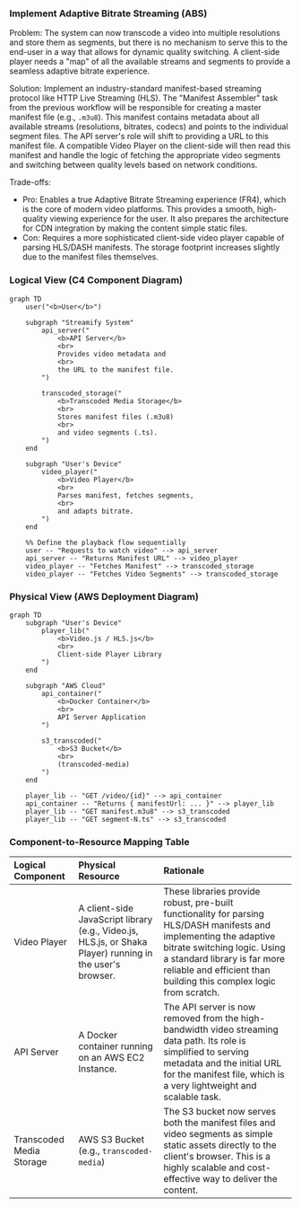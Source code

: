 ### **Implement Adaptive Bitrate Streaming (ABS)**

Problem:
The system can now transcode a video into multiple resolutions and store them as segments, but there is no mechanism to serve this to the end-user in a way that allows for dynamic quality switching. A client-side player needs a "map" of all the available streams and segments to provide a seamless adaptive bitrate experience.

Solution:
Implement an industry-standard manifest-based streaming protocol like HTTP Live Streaming (HLS). The "Manifest Assembler" task from the previous workflow will be responsible for creating a master manifest file (e.g., `.m3u8`). This manifest contains metadata about all available streams (resolutions, bitrates, codecs) and points to the individual segment files. The API server's role will shift to providing a URL to this manifest file. A compatible Video Player on the client-side will then read this manifest and handle the logic of fetching the appropriate video segments and switching between quality levels based on network conditions.

Trade-offs:
- Pro: Enables a true Adaptive Bitrate Streaming experience (FR4), which is the core of modern video platforms. This provides a smooth, high-quality viewing experience for the user. It also prepares the architecture for CDN integration by making the content simple static files.
- Con: Requires a more sophisticated client-side video player capable of parsing HLS/DASH manifests. The storage footprint increases slightly due to the manifest files themselves.

### **Logical View (C4 Component Diagram)**

```mermaid
graph TD
    user("<b>User</b>")

    subgraph "Streamify System"
        api_server("
            <b>API Server</b>
            <br>
            Provides video metadata and
            <br>
            the URL to the manifest file.
        ")

        transcoded_storage("
            <b>Transcoded Media Storage</b>
            <br>
            Stores manifest files (.m3u8)
            <br>
            and video segments (.ts).
        ")
    end
    
    subgraph "User's Device"
        video_player("
            <b>Video Player</b>
            <br>
            Parses manifest, fetches segments,
            <br>
            and adapts bitrate.
        ")
    end

    %% Define the playback flow sequentially
    user -- "Requests to watch video" --> api_server
    api_server -- "Returns Manifest URL" --> video_player
    video_player -- "Fetches Manifest" --> transcoded_storage
    video_player -- "Fetches Video Segments" --> transcoded_storage
```

### **Physical View (AWS Deployment Diagram)**

```mermaid
graph TD
    subgraph "User's Device"
        player_lib("
            <b>Video.js / HLS.js</b>
            <br>
            Client-side Player Library
        ")
    end

    subgraph "AWS Cloud"
        api_container("
            <b>Docker Container</b>
            <br>
            API Server Application
        ")
        
        s3_transcoded("
            <b>S3 Bucket</b>
            <br>
            (transcoded-media)
        ")
    end
    
    player_lib -- "GET /video/{id}" --> api_container
    api_container -- "Returns { manifestUrl: ... }" --> player_lib
    player_lib -- "GET manifest.m3u8" --> s3_transcoded
    player_lib -- "GET segment-N.ts" --> s3_transcoded
```

### **Component-to-Resource Mapping Table**

| Logical Component        | Physical Resource                                                                | Rationale                                                                                                                                                                                                                                               |
| :----------------------- | :------------------------------------------------------------------------------- | :------------------------------------------------------------------------------------------------------------------------------------------------------------------------------------------------------------------------------------------------------ |
| Video Player             | A client-side JavaScript library (e.g., Video.js, HLS.js, or Shaka Player) running in the user's browser. | These libraries provide robust, pre-built functionality for parsing HLS/DASH manifests and implementing the adaptive bitrate switching logic. Using a standard library is far more reliable and efficient than building this complex logic from scratch. |
| API Server               | A Docker container running on an AWS EC2 Instance.                                 | The API server is now removed from the high-bandwidth video streaming data path. Its role is simplified to serving metadata and the initial URL for the manifest file, which is a very lightweight and scalable task.                    |
| Transcoded Media Storage | AWS S3 Bucket (e.g., `transcoded-media`)                                             | The S3 bucket now serves both the manifest files and video segments as simple static assets directly to the client's browser. This is a highly scalable and cost-effective way to deliver the content.                                      |
